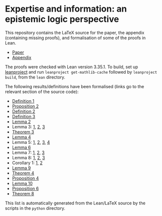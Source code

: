 # Expertise and information: an epistemic logic perspective

This repository contains the LaTeX source for the paper, the appendix
(containing missing proofs), and formalisation of some of the proofs in Lean.

- [Paper](latex/main.pdf)
- [Appendix](latex/appendix.pdf)

The proofs were checked with Lean version 3.35.1. To build, set up
[leanproject](https://leanprover-community.github.io/leanproject.html) and run
`leanproject get-mathlib-cache` followed by `leanproject build`, from the
`lean` directory.

The following results/definitions have been formalised (links go to the
relevant section of the source code):

* [Definition 1](lean/src/basic.lean#L36)
* [Proposition 2](lean/src/frame_properties.lean#L31)
* [Definition 2](lean/src/epistemic_logic.lean#L314)
* [Definition 3](lean/src/epistemic_logic.lean#L21)
* [Lemma 2](lean/src/epistemic_logic.lean#L55)
* Lemma 3: [1](lean/src/epistemic_logic.lean#L82), [2](lean/src/epistemic_logic.lean#L198), [3](lean/src/epistemic_logic.lean#L206)
* [Theorem 3](lean/src/epistemic_logic.lean#L437)
* [Lemma 4](lean/src/soundness.lean#L7)
* Lemma 5: [1](lean/src/axiom_system.lean#L214), [2](lean/src/axiom_system.lean#L237), [3](lean/src/axiom_system.lean#L247), [4](lean/src/axiom_system.lean#L286)
* [Lemma 6](lean/src/axiom_system.lean#L439)
* Lemma 7: [1](lean/src/completeness.lean#L23), [2](lean/src/completeness.lean#L63), [3](lean/src/completeness.lean#L71)
* Lemma 8: [1](lean/src/completeness.lean#L114), [2](lean/src/completeness.lean#L206), [3](lean/src/completeness.lean#L228)
* Corollary 1: [1](lean/src/completeness.lean#L173), [2](lean/src/completeness.lean#L194)
* [Lemma 9](lean/src/completeness.lean#L284)
* [Theorem 4](lean/src/completeness.lean#L667)
* [Proposition 4](lean/src/multi_source.lean#L373)
* [Lemma 10](lean/src/multi_source.lean#L177)
* [Proposition 6](lean/src/multi_source.lean#L487)
* [Theorem 8](lean/src/multi_source.lean#L571)

This list is automatically generated from the Lean/LaTeX source by the scripts
in the `python` directory.
